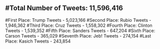#Total Number of Tweets: 11,596,416 
---
#First Place: Trump Tweets - 5,023,166
#Second Place: Rubio Tweets - 1,946,362
#Third Place: Cruz Tweets - 1,558,302
#Fourth Place: Clinton Tweets - 1,539,352
#Fifth Place: Sanders Tweets - 647,204
#Sixth Place: Carson Tweets - 365,029
#Seventh Place: Jeb! Tweets - 274,154
#Last Place: Kasich Tweets - 243,854
